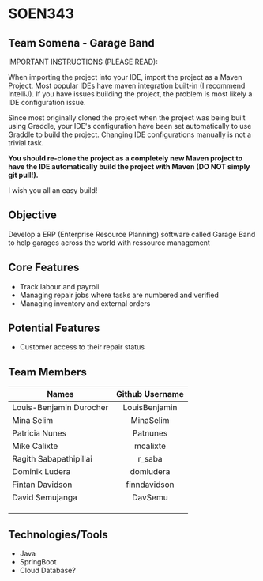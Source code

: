 # SOEN343

## Team Somena - Garage Band

IMPORTANT INSTRUCTIONS (PLEASE READ):

When importing the project into your IDE, import the project as a Maven Project.
Most popular IDEs have maven integration built-in (I recommend IntelliJ).
If you have issues building the project, the problem is most likely a IDE configuration issue.

Since most originally cloned the project when the project was being built using Graddle,
your IDE's configuration have been set automatically to use Graddle to build the project.
Changing IDE configurations manually is not a trivial task.

**You should re-clone the project as a completely new Maven project to have the IDE automatically build the project with Maven (DO NOT simply git pull!).**

I wish you all an easy build!

## Objective

Develop a ERP (Enterprise Resource Planning) software called Garage Band to help garages across the world with ressource management

## Core Features

* Track labour and payroll
* Managing repair jobs where tasks are numbered and verified
* Managing inventory and external orders

## Potential Features

* Customer access to their repair status

## Team Members

| Names                     | Github Username   	| 
| -------------             | :-------------:       | 
| Louis-Benjamin Durocher   | LouisBenjamin			|
| Mina Selim       			| MinaSelim				|
| Patricia Nunes| Patnunes	|
| Mike Calixte 							|mcalixte						|
| Ragith Sabapathipillai    | r_saba       			|
| Dominik Ludera 				    | domludera  	 			|
| Fintan Davidson         	| finndavidson  		|
| David Semujanga           |DavSemu        		|
|            				|     					|
|            				|    					|
|                           |                       |                 


## Technologies/Tools

* Java
* SpringBoot
* Cloud Database?
